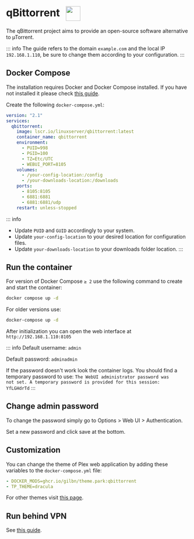 # qBittorrent <img src="/qbittorrent-icon.png" width="40" height="40" style="display:inline-block; vertical-align: middle; margin-left:10px;">

The qBittorrent project aims to provide an open-source software alternative to µTorrent.

::: info
The guide refers to the domain <code>example.com</code> and the local IP <code>192.168.1.110</code>, be sure to change them according to your configuration.
:::

## Docker Compose
The installation requires Docker and Docker Compose installed. If you have not installed it please check [this guide](/docker/install.md).

Create the following <code>docker-compose.yml</code>:
```yml
version: "2.1"
services:
  qbittorrent:
    image: lscr.io/linuxserver/qbittorrent:latest
    container_name: qbittorrent
    environment:
      - PUID=998
      - PGID=100
      - TZ=Etc/UTC
      - WEBUI_PORT=8105
    volumes:
      - /your-config-location:/config
      - /your-downloads-location:/downloads
    ports:
      - 8105:8105
      - 6881:6881
      - 6881:6881/udp
    restart: unless-stopped
```

::: info
* Update <code>PUID</code> and <code>GUID</code> accordingly to your system.
* Update <code>your-config-location</code> to your desired location for configuration files.
* Update <code>your-downloads-location</code> to your downloads folder location.
:::

## Run the container
For version of Docker Compose <code>≥ 2</code> use the following command to create and start the container:
```bash
docker compose up -d
```
For older versions use:
```bash
docker-compose up -d
```

After initialization you can open the web interface at <code>ht<span>tp://</span>192.168.1.110:8105</code>

::: info
Default username: <code>admin</code>

Default password: <code>adminadmin</code> 

If the password doesn't work look the container logs. You should find a temporary password to use: <code>The WebUI administrator password was not set. A temporary password is provided for this session: YfLGHdrTd</code>
:::

## Change admin password
To change the password simply go to Options > Web UI > Authentication.

Set a new password and click save at the bottom.


## Customization
You can change the theme of Plex web application by adding these variables to the <code>docker-compose.yml</code> file:
```yml
- DOCKER_MODS=ghcr.io/gilbn/theme.park:qbittorrent
- TP_THEME=dracula
```
 For other themes visit <a href="https://docs.theme-park.dev/themes/plex/" target="_blank" rel="noreferrer">this page</a>.

## Run behind VPN
See [this guide](/security/services/gluetun.md#route-container-to-vpn-qbittorrent).